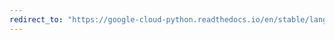 ```yaml
---
redirect_to: "https://google-cloud-python.readthedocs.io/en/stable/language/gapic/v1beta2/types.html"
---
```

